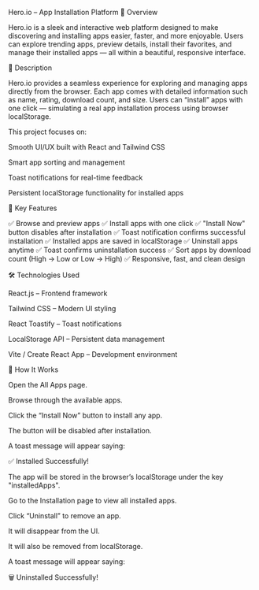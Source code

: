 Hero.io – App Installation Platform
📖 Overview

Hero.io is a sleek and interactive web platform designed to make discovering and installing apps easier, faster, and more enjoyable.
Users can explore trending apps, preview details, install their favorites, and manage their installed apps — all within a beautiful, responsive interface.

🚀 Description

Hero.io provides a seamless experience for exploring and managing apps directly from the browser.
Each app comes with detailed information such as name, rating, download count, and size.
Users can “install” apps with one click — simulating a real app installation process using browser localStorage.

This project focuses on:

Smooth UI/UX built with React and Tailwind CSS

Smart app sorting and management

Toast notifications for real-time feedback

Persistent localStorage functionality for installed apps

🧠 Key Features

✅ Browse and preview apps
✅ Install apps with one click
✅ "Install Now" button disables after installation
✅ Toast notification confirms successful installation
✅ Installed apps are saved in localStorage
✅ Uninstall apps anytime
✅ Toast confirms uninstallation success
✅ Sort apps by download count (High → Low or Low → High)
✅ Responsive, fast, and clean design

🛠️ Technologies Used

React.js – Frontend framework

Tailwind CSS – Modern UI styling

React Toastify – Toast notifications

LocalStorage API – Persistent data management

Vite / Create React App – Development environment

🧩 How It Works

Open the All Apps page.

Browse through the available apps.

Click the “Install Now” button to install any app.

The button will be disabled after installation.

A toast message will appear saying:

✅ Installed Successfully!

The app will be stored in the browser’s localStorage under the key "installedApps".

Go to the Installation page to view all installed apps.

Click “Uninstall” to remove an app.

It will disappear from the UI.

It will also be removed from localStorage.

A toast message will appear saying:

🗑️ Uninstalled Successfully!
